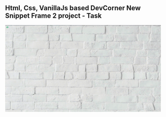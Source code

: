 Html, Css, VanillaJs based DevCorner New Snippet Frame 2 project - Task
---

![DevCorner_NewSnippetFrame_2](https://github.com/r4nd3l/DevCorner_NewSnippetFrame_2/blob/master/img/sample.gif)
